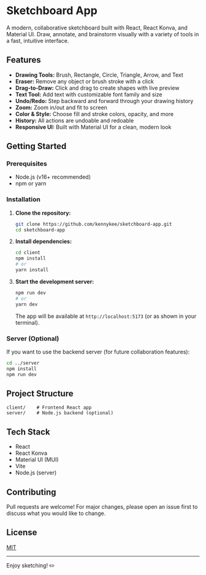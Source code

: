 # Sketchboard App

A modern, collaborative sketchboard built with React, React Konva, and Material UI. Draw, annotate, and brainstorm visually with a variety of tools in a fast, intuitive interface.

## Features

- **Drawing Tools:** Brush, Rectangle, Circle, Triangle, Arrow, and Text
- **Eraser:** Remove any object or brush stroke with a click
- **Drag-to-Draw:** Click and drag to create shapes with live preview
- **Text Tool:** Add text with customizable font family and size
- **Undo/Redo:** Step backward and forward through your drawing history
- **Zoom:** Zoom in/out and fit to screen
- **Color & Style:** Choose fill and stroke colors, opacity, and more
- **History:** All actions are undoable and redoable
- **Responsive UI:** Built with Material UI for a clean, modern look

## Getting Started

### Prerequisites

- Node.js (v16+ recommended)
- npm or yarn

### Installation

1. **Clone the repository:**
   ```sh
   git clone https://github.com/kennykee/sketchboard-app.git
   cd sketchboard-app
   ```
2. **Install dependencies:**
   ```sh
   cd client
   npm install
   # or
   yarn install
   ```
3. **Start the development server:**
   ```sh
   npm run dev
   # or
   yarn dev
   ```
   The app will be available at `http://localhost:5173` (or as shown in your terminal).

### Server (Optional)

If you want to use the backend server (for future collaboration features):

```sh
cd ../server
npm install
npm run dev
```

## Project Structure

```
client/    # Frontend React app
server/    # Node.js backend (optional)
```

## Tech Stack

- React
- React Konva
- Material UI (MUI)
- Vite
- Node.js (server)

## Contributing

Pull requests are welcome! For major changes, please open an issue first to discuss what you would like to change.

## License

[MIT](LICENSE)

---

Enjoy sketching! ✏️
